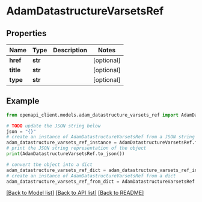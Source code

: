 # AdamDatastructureVarsetsRef


## Properties

Name | Type | Description | Notes
------------ | ------------- | ------------- | -------------
**href** | **str** |  | [optional] 
**title** | **str** |  | [optional] 
**type** | **str** |  | [optional] 

## Example

```python
from openapi_client.models.adam_datastructure_varsets_ref import AdamDatastructureVarsetsRef

# TODO update the JSON string below
json = "{}"
# create an instance of AdamDatastructureVarsetsRef from a JSON string
adam_datastructure_varsets_ref_instance = AdamDatastructureVarsetsRef.from_json(json)
# print the JSON string representation of the object
print(AdamDatastructureVarsetsRef.to_json())

# convert the object into a dict
adam_datastructure_varsets_ref_dict = adam_datastructure_varsets_ref_instance.to_dict()
# create an instance of AdamDatastructureVarsetsRef from a dict
adam_datastructure_varsets_ref_from_dict = AdamDatastructureVarsetsRef.from_dict(adam_datastructure_varsets_ref_dict)
```
[[Back to Model list]](../README.md#documentation-for-models) [[Back to API list]](../README.md#documentation-for-api-endpoints) [[Back to README]](../README.md)


